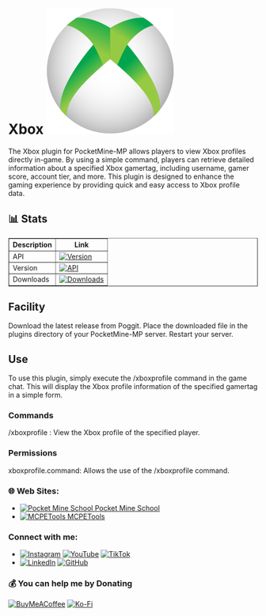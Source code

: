 # Xbox ![Icon](https://github.com/t-starks/Xbox/blob/8fb1e1c1c449768502cb96bf436c19bbf2279716/icon.png)
The Xbox plugin for PocketMine-MP allows players to view Xbox profiles directly in-game. By using a simple command, players can retrieve detailed information about a specified Xbox gamertag, including username, gamer score, account tier, and more. This plugin is designed to enhance the gaming experience by providing quick and easy access to Xbox profile data.

<h2>📊 Stats</h2>
<table border="1">
  <tr>
    <th>Description</th>
    <th>Link</th>
  </tr>
  <tr>
    <td>API</td>
    <td><a href="https://poggit.pmmp.io/p/Xbox"><img src="https://poggit.pmmp.io/shield.api/Xbox" alt="Version"></a></td>
  </tr>
  <tr>
    <td>Version</td>
    <td><a href="https://poggit.pmmp.io/p/Xbox"><img src="https://poggit.pmmp.io/shield.state/Xbox" alt="API"></a></td>
  </tr>
  <tr>
    <td>Downloads</td>
    <td><a href="https://poggit.pmmp.io/p/Xbox"><img src="https://poggit.pmmp.io/shield.dl.total/Xbox" alt="Downloads"></a></td>
  </tr>
</table>

<h2>Facility</h2>
Download the latest release from Poggit.
Place the downloaded file in the plugins directory of your PocketMine-MP server.
Restart your server.

<h2>Use</h2>
To use this plugin, simply execute the /xboxprofile <gamertag> command in the game chat. This will display the Xbox profile information of the specified gamertag in a simple form.
<h3>Commands</h3>
/xboxprofile <player>: View the Xbox profile of the specified player.
<h3>Permissions</h3>
xboxprofile.command: Allows the use of the /xboxprofile command.

<h3>🌐 Web Sites:</h3>

- [<img src="https://pocketmineschool.netlify.app/favicon.ico" alt="Pocket Mine School" width="40" height="40"/> Pocket Mine School](https://pocketmineschool.netlify.app/)
- [<img src="https://mcpetools.surge.sh/favicon.ico" alt="MCPETools" width="40" height="40"/> MCPETools](https://mcpetools.surge.sh/)

<h3>Connect with me:</h3>

- [![Instagram](https://img.shields.io/badge/Instagram-E4405F?style=for-the-badge&logo=instagram&logoColor=white)](https://www.instagram.com/sr_shelby02)
[![YouTube](https://img.shields.io/badge/YouTube-FF0000?style=for-the-badge&logo=youtube&logoColor=white)](https://www.youtube.com/@t-starks)
[![TikTok](https://img.shields.io/badge/TikTok-000000?style=for-the-badge&logo=tiktok&logoColor=white)](https://www.tiktok.com/@t.starkofc)
- [![LinkedIn](https://img.shields.io/badge/LinkedIn-0A66C2?style=for-the-badge&logo=linkedin&logoColor=white)](https://linkedin.com/in/t-stark)
[![GitHub](https://img.shields.io/badge/GitHub-181717?style=for-the-badge&logo=github&logoColor=white)](https://github.com/t-starks)

<h3>💰 You can help me by Donating</h3>

[![BuyMeACoffee](https://img.shields.io/badge/Buy%20Me%20a%20Coffee-ffdd00?style=for-the-badge&logo=buy-me-a-coffee&logoColor=black)](https://buymeacoffee.com/t.stark)
[![Ko-Fi](https://img.shields.io/badge/Ko--fi-F16061?style=for-the-badge&logo=ko-fi&logoColor=white)](https://ko-fi.com/tstark)
